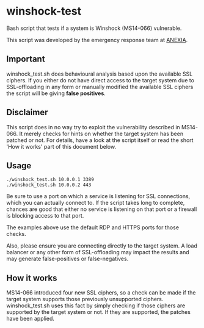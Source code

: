 winshock-test
=============

Bash script that tests if a system is Winshock (MS14-066) vulnerable.

This script was developed by the emergency response team at [ANEXIA](http://www.anexia-wwc.com).

Important
---------

winshock_test.sh does behavioural analysis based upon the available SSL ciphers.
If you either do not have direct access to the target system due to SSL-offloading in any form or manually modified the available SSL ciphers the script will
be giving **false positives**.


Disclaimer
----------

This script does in no way try to exploit the vulnerability described in MS14-066.
It merely checks for hints on whether the target system has been patched or not.
For details, have a look at the script itself or read the short 'How it works'
part of this document below.

Usage
-----

```shell
./winshock_test.sh 10.0.0.1 3389
./winshock_test.sh 10.0.0.2 443
```

Be sure to use a port on which a service is listening for SSL connections,
which you can actually connect to. If the script takes long to complete,
chances are good that either no service is listening on that port or
a firewall is blocking access to that port.

The examples above use the default RDP and HTTPS ports for those checks.

Also, please ensure you are connecting directly to the target system. A
load balancer or any other form of SSL-offloading may impact the results
and may generate false-positives or false-negatives.


How it works
------------

MS14-066 introduced four new SSL ciphers, so a check can be made if
the target system supports those previously unsupported ciphers.
winshock_test.sh uses this fact by simply checking if those ciphers are
supported by the target system or not. If they are supported, the patches
have been applied.








